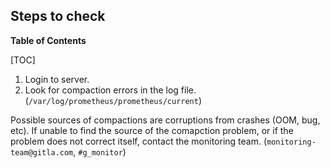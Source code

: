 ## Steps to check

**Table of Contents**

[TOC]

1. Login to server.
1. Look for compaction errors in the log file. (`/var/log/prometheus/prometheus/current`)

Possible sources of compactions are corruptions from crashes (OOM, bug, etc). If unable to find the source of the comapction problem, or if the problem does not correct itself, contact the monitoring team. (`monitoring-team@gitla.com`, `#g_monitor`)
